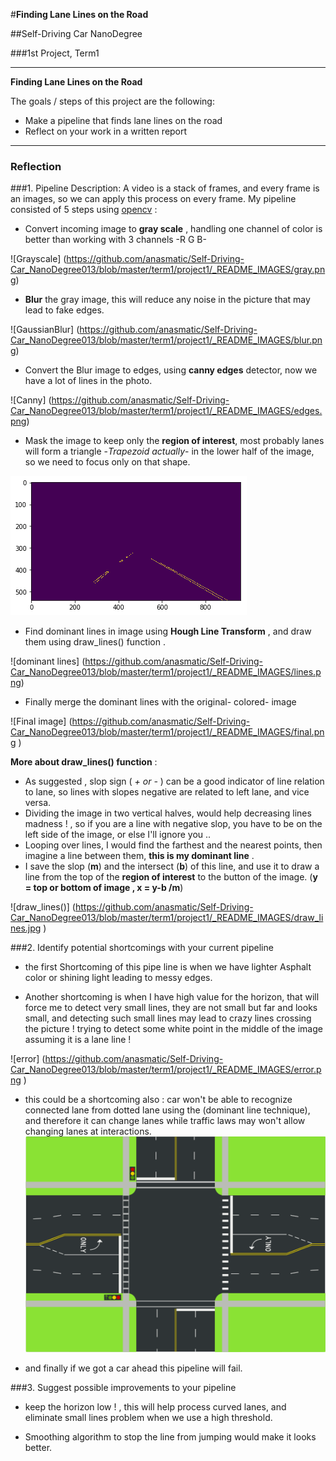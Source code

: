 #**Finding Lane Lines on the Road** 

##Self-Driving Car NanoDegree

###1st Project, Term1

---

**Finding Lane Lines on the Road**

The goals / steps of this project are the following:
* Make a pipeline that finds lane lines on the road
* Reflect on your work in a written report


---

### Reflection

###1. Pipeline Description:
A video is a stack of frames, and every frame is an images, so we can apply this process on every frame.
My pipeline consisted of 5 steps using [opencv](http://opencv.org/documentation.html) : 

 - Convert incoming image to **gray scale** , handling one channel of color is better than working with 3 channels -R G B-
 
![Grayscale] (https://github.com/anasmatic/Self-Driving-Car_NanoDegree013/blob/master/term1/project1/_README_IMAGES/gray.png)

 - **Blur** the gray image, this will reduce any noise in the picture that may lead to fake edges.
 
![GaussianBlur] (https://github.com/anasmatic/Self-Driving-Car_NanoDegree013/blob/master/term1/project1/_README_IMAGES/blur.png)

 - Convert the Blur image to edges, using **canny edges** detector, now we have a lot of lines in the photo.
 
![Canny] (https://github.com/anasmatic/Self-Driving-Car_NanoDegree013/blob/master/term1/project1/_README_IMAGES/edges.png)

 - Mask the image to keep only the **region of interest**, most probably lanes will form a triangle -*Trapezoid actually*- in the lower half of the image, so we need to focus only on that shape.

![region of interest](https://github.com/anasmatic/Self-Driving-Car_NanoDegree013/blob/master/term1/project1/_README_IMAGES/masked.png)

 - Find dominant lines in image using **Hough Line Transform** , and draw them using draw_lines() function .
 
![dominant lines] (https://github.com/anasmatic/Self-Driving-Car_NanoDegree013/blob/master/term1/project1/_README_IMAGES/lines.png)

 - Finally merge the dominant lines with the original- colored- image
 
![Final image] (https://github.com/anasmatic/Self-Driving-Car_NanoDegree013/blob/master/term1/project1/_README_IMAGES/final.png )


**More about draw_lines() function** :
 - As suggested , slop sign ( *+ or -* ) can be a good indicator of line relation to lane, so lines with slopes negative are related to left lane, and vice versa.
 - Dividing the image in two vertical halves, would help decreasing lines madness ! , so if you are a line with negative slop, you have to be on the left side of the image, or else I'll ignore you ..
 - Looping over lines, I would find the farthest and the nearest points, then imagine a line between them, **this is my dominant line** .
 - I save the slop (**m**) and the intersect (**b**) of this line, and use it to draw a line from the top of the **region of interest** to the button of the image. (**y = top or bottom of image , x = y-b /m**)

![draw_lines()] (https://github.com/anasmatic/Self-Driving-Car_NanoDegree013/blob/master/term1/project1/_README_IMAGES/draw_lines.jpg )


###2. Identify potential shortcomings with your current pipeline

 - the first Shortcoming of this pipe line is when we have lighter Asphalt color or shining light leading to messy edges.

 - Another shortcoming is when I have high value for the horizon, that will force me to detect very small lines, they are not small but far and looks small, and detecting such small lines may lead to crazy lines crossing the picture ! trying to detect some white point in the middle of the image assuming it is a lane line !

![error] (https://github.com/anasmatic/Self-Driving-Car_NanoDegree013/blob/master/term1/project1/_README_IMAGES/error.png )


 - this could be a shortcoming also : car won't be able to recognize connected lane from dotted lane using the (dominant line technique), and therefore it can change lanes while traffic laws may won't allow changing lanes at interactions.
![intersection](https://github.com/anasmatic/Self-Driving-Car_NanoDegree013/blob/master/term1/project1/_README_IMAGES/intersection.png )

 - and finally if we got a car ahead this pipeline will fail.

###3. Suggest possible improvements to your pipeline

 - keep the horizon low ! , this will help process curved lanes, and eliminate small lines problem when we use a high threshold. 

 - Smoothing algorithm to stop the line from jumping would make it looks better.
